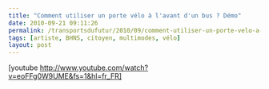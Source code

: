 ```yaml
---
title: "Comment utiliser un porte vélo à l'avant d'un bus ? Démo"
date: 2010-09-21 09:11:26
permalink: /transportsdufutur/2010/09/comment-utiliser-un-porte-velo-a-lavant-dun-bus-demo.html
tags: [artiste, BHNS, citoyen, multimodes, vélo]
layout: post
---
```


[youtube http://www.youtube.com/watch?v=eoFFg0W9UME&fs=1&hl=fr_FR]
